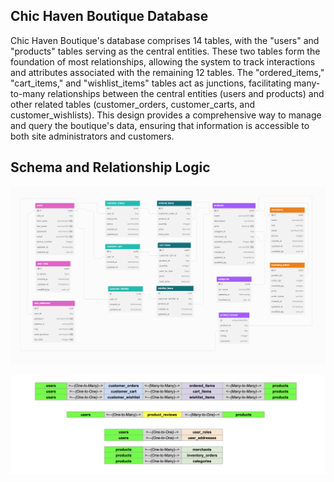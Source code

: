 ## Chic Haven Boutique Database

Chic Haven Boutique's database comprises 14 tables, with the "users" and "products" tables serving as the central entities. These two tables form the foundation of most relationships, allowing the system to track interactions and attributes associated with the remaining 12 tables. The "ordered_items," "cart_items," and "wishlist_items" tables act as junctions, facilitating many-to-many relationships between the central entities (users and products) and other related tables (customer_orders, customer_carts, and customer_wishlists). This design provides a comprehensive way to manage and query the boutique's data, ensuring that information is accessible to both site administrators and customers.

## Schema and Relationship Logic

![photo](../glob-images/database-schema.png)

![photo](../glob-images/schema-logic.png)
